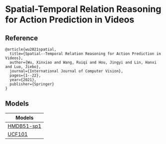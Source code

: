 # Spatial-Temporal Relation Reasoning for Action Prediction in Videos

## Reference
```
@article{wu2021spatial,
  title={Spatial--Temporal Relation Reasoning for Action Prediction in Videos},
  author={Wu, Xinxiao and Wang, Ruiqi and Hou, Jingyi and Lin, Hanxi and Luo, Jiebo},
  journal={International Journal of Computer Vision},
  pages={1--22},
  year={2021},
  publisher={Springer}
}
```
## Models
|Models|
|-|
|[HMDB51-sp1](https://drive.google.com/file/d/160LT14YKidSnEbWM1Hoz-wq-9af1ktYa/view?usp=sharing)|
|[UCF101](https://drive.google.com/file/d/1QR8Hc1bizwMxOG0zQM4quAdTCmOBZVPR/view?usp=sharing)|
